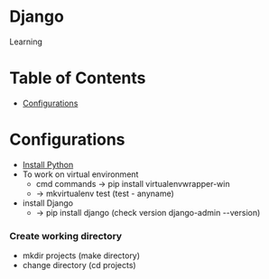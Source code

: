 # Django
Learning

<!--ts-->
Table of Contents
=================
  + [Configurations](#Configurations)
<!--te-->

Configurations
============
 + [Install Python](https://www.python.org/)
 + To work on  virtual environment
    * cmd commands -> pip install virtualenvwrapper-win
    * -> mkvirtualenv test (test - anyname)
 + install Django
    * -> pip install django (check version django-admin --version)
 
### Create working directory
 + mkdir projects (make directory)
 + change directory (cd projects)
